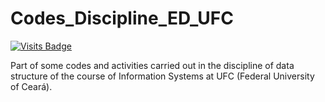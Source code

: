 # Codes_Discipline_ED_UFC
[![Visits Badge](https://badges.pufler.dev/visits/71460-4-F/Codes_Discipline_ED_UFC)](https://badges.pufler.dev)

Part of some codes and activities carried out in the discipline of data structure of the course of Information Systems at UFC (Federal University of Ceará).
